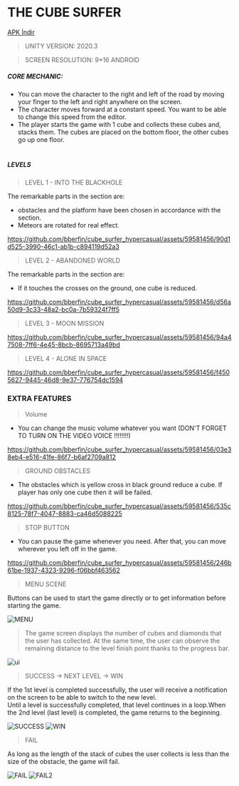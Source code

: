 # THE CUBE SURFER
[APK İndir]()
>UNITY VERSION: 2020.3

>SCREEN RESOLUTION: 9*16 ANDROID
##### CORE MECHANIC: 

- You can move the character to the right and left of the road by moving your finger to the left and right anywhere on the screen.
- The character moves forward at a constant speed. You want to be able to change this speed from the editor.
- The player starts the game with 1 cube and collects these cubes and, stacks them. The cubes are placed on the bottom floor, the other cubes go up one floor.
# 
##### LEVELS 

>LEVEL 1 - INTO THE BLACKHOLE 

The remarkable parts in the section are: 
- obstacles and the platform have been chosen in accordance with the section. 
- Meteors are rotated for real effect.


https://github.com/bberfin/cube_surfer_hypercasual/assets/59581456/90d1d525-3990-46c1-ab1b-c894119d52a3



>LEVEL 2 - ABANDONED WORLD

The remarkable parts in the section are:
- If it touches the crosses on the ground, one cube is reduced.



https://github.com/bberfin/cube_surfer_hypercasual/assets/59581456/d56a50d9-3c33-48a2-bc0a-7b59324f7ff5


>LEVEL 3 - MOON MISSION



https://github.com/bberfin/cube_surfer_hypercasual/assets/59581456/94a47508-7ff6-4e45-8bcb-8695713a49bd



>LEVEL 4 - ALONE IN SPACE



https://github.com/bberfin/cube_surfer_hypercasual/assets/59581456/f4505627-9445-46d8-9e37-776754dc1594



### EXTRA FEATURES

>Volume

- You can change the music volume whatever you want (DON'T FORGET TO TURN ON THE VIDEO VOICE !!!!!!!!)



https://github.com/bberfin/cube_surfer_hypercasual/assets/59581456/03e38eb4-e516-41fe-86f7-b6af2709a812


>GROUND OBSTACLES

- The obstacles which is yellow cross in black ground reduce a cube. If player has only one cube then it will be failed.




https://github.com/bberfin/cube_surfer_hypercasual/assets/59581456/535c8125-78f7-4047-8883-ca46d5088225




>STOP BUTTON
- You can pause the game whenever you need. After that, you can move wherever you left off in the game.


https://github.com/bberfin/cube_surfer_hypercasual/assets/59581456/246b61be-1937-4323-9296-f06bbf463562



>MENU SCENE

Buttons can be used to start the game directly or to get information before starting the game.

![MENU](https://user-images.githubusercontent.com/72701330/203378577-48802d9d-24bb-43fb-8c07-001a17f55ff5.gif)

>The game screen displays the number of cubes and diamonds that the user has collected.
At the same time, the user can observe the remaining distance to the level finish point thanks to the progress bar.

![ui](https://user-images.githubusercontent.com/72701330/203394616-68f7a8f6-b325-4373-864e-3fd937329f11.png)


>SUCCESS -> NEXT LEVEL -> WIN

If the 1st level is completed successfully, the user will receive a notification on the screen to be able to switch to the new level.                                   
Until a level is successfully completed, that level continues in a loop.When the 2nd level (last level) is completed, the game returns to the beginning.                                    

![SUCCESS](https://user-images.githubusercontent.com/72701330/203390091-0d2f7d50-abb2-4ce7-8777-424c0ba5f926.gif) 
![WIN](https://user-images.githubusercontent.com/72701330/203390172-1e3368dd-d2c9-439a-baa5-77893fdfb7d5.gif)


>FAIL

As long as the length of the stack of cubes the user collects is less than the size of the obstacle, the game will fail.

![FAIL](https://user-images.githubusercontent.com/72701330/203380935-aafea271-81ad-40e8-852d-0cfa5f452f77.gif) 
![FAIL2](https://user-images.githubusercontent.com/72701330/203387664-66a8cff5-2c48-4fec-89bf-92111d929c01.gif)

